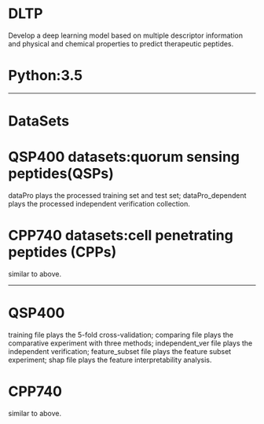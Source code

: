 # DLTP
Develop a deep learning model based on multiple descriptor information and physical and chemical properties to predict therapeutic peptides.

# Python:3.5
-------------------------------------------------------------------------------
# DataSets

# QSP400 datasets:quorum sensing peptides(QSPs)
dataPro plays the processed training set and test set;
dataPro_dependent plays the processed independent verification collection.

# CPP740 datasets:cell penetrating peptides (CPPs) 
similar to above.

--------------------------------------------------------------------------------


# QSP400
training file plays the 5-fold cross-validation;
comparing file plays the comparative experiment with three methods;
independent_ver file plays the independent verification;
feature_subset file plays the feature subset experiment;
shap file plays the feature interpretability analysis.

# CPP740
similar to above.

